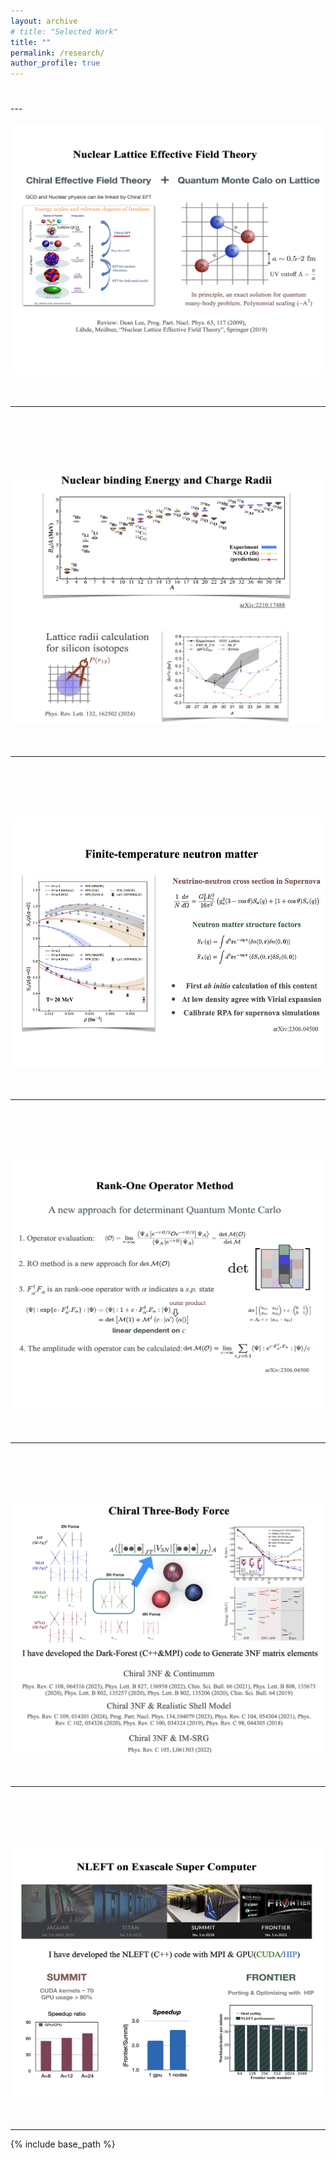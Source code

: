 ```yaml
---
layout: archive
# title: "Selected Work"
title: ""
permalink: /research/
author_profile: true
---
```

<h1 id="work-1"></h1>
<!-- <div class="wordwrap"></div> -->
---
<div style="text-align:left;">
<br>
<img src="/files/RS1.png" alt="" width="800" height="400">
</div>

<br>
<br>

---

<div style="text-align:left;">
<h1 id="work-2"> </h1>
<br>
<br>
<br>
<br>
<img src="/files/RS2.png" alt="" width="800" height="400">
</div>

<br>
<br>

---
<div style="text-align:left;">
<h2 id="work-3"> </h2>
<br>
<br>
<br>
<br>
<img src="/files/RS4.png" alt="" width="800" height="400">
</div>

<br>
<br>

---
<div style="text-align:left;">
<h2 id="work-4"> </h2>
<br>
<br>
<br>
<br>
<img src="/files/RS3.png" alt="" width="800" height="400">
</div>

<br>
<br>

---
<div style="text-align:left;">
<h2 id="work-5"> </h2>
<br>
<br>
<br>
<br>
<img src="/files/RS5.png" alt="" width="800" height="400">
</div>

<br>
<br>

---
<div style="text-align:left;">
<h2 id="work-6"> </h2>
<br>
<br>
<br>
<br>
<img src="/files/RS6.png" alt="" width="800" height="400">
</div>

<br>
<br>

---

{% include base_path %}

<!-- <div class="wordwrap">Here are some selected publications </div> -->

<!-- {% for post in site.publications reversed %}
  {% include archive-single.html %}
{% endfor %} -->

